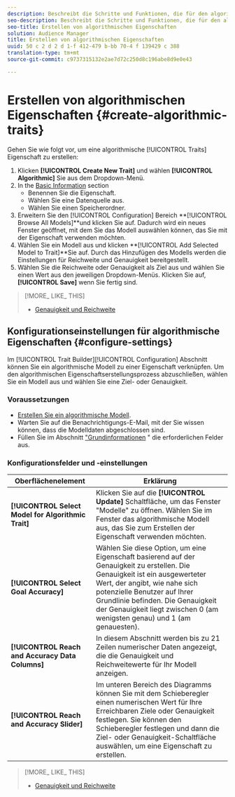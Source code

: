 ```yaml
---
description: Beschreibt die Schritte und Funktionen, die für den algorithmischen Eigenschaftserstellungsprozess eindeutig sind.
seo-description: Beschreibt die Schritte und Funktionen, die für den algorithmischen Eigenschaftserstellungsprozess eindeutig sind.
seo-title: Erstellen von algorithmischen Eigenschaften
solution: Audience Manager
title: Erstellen von algorithmischen Eigenschaften
uuid: 50 c 2 d 2 d 1-f 412-479 b-bb 70-4 f 139429 c 388
translation-type: tm+mt
source-git-commit: c9737315132e2ae7d72c250d8c196abe8d9e0e43

---
```



# Erstellen von algorithmischen Eigenschaften {#create-algorithmic-traits}

<!-- t_algo_trait_build.xml -->

Gehen Sie wie folgt vor, um eine algorithmische [!UICONTROL Traits] Eigenschaft zu erstellen:

1. Klicken **[!UICONTROL Create New Trait]** und wählen **[!UICONTROL Algorithmic]** Sie aus dem Dropdown-Menü.
1. In the [Basic Information](../../features/traits/create-onboarded-rule-based-traits.md) section
   * Benennen Sie die Eigenschaft.
   * Wählen Sie eine Datenquelle aus.
   * Wählen Sie einen Speicherordner.
1. Erweitern Sie den [!UICONTROL Configuration] Bereich **[!UICONTROL Browse All Models]**und klicken Sie auf.
Dadurch wird ein neues Fenster geöffnet, mit dem Sie das Modell auswählen können, das Sie mit der Eigenschaft verwenden möchten.
1. Wählen Sie ein Modell aus und klicken **[!UICONTROL Add Selected Model to Trait]**Sie auf.
Durch das Hinzufügen des Modells werden die Einstellungen für Reichweite und Genauigkeit bereitgestellt.
1. Wählen Sie die Reichweite oder Genauigkeit als Ziel aus und wählen Sie einen Wert aus den jeweiligen Dropdown-Menüs. Klicken Sie auf, **[!UICONTROL Save]** wenn Sie fertig sind.

>[!MORE_ LIKE_ THIS]
>
>* [Genauigkeit und Reichweite](../../features/traits/trait-accuracy-reach.md)


## Konfigurationseinstellungen für algorithmische Eigenschaften {#configure-settings}

Im [!UICONTROL Trait Builder][!UICONTROL Configuration] Abschnitt können Sie ein algorithmische Modell zu einer Eigenschaft verknüpfen. Um den algorithmischen Eigenschaftserstellungsprozess abzuschließen, wählen Sie ein Modell aus und wählen Sie eine Ziel- oder Genauigkeit.

### Voraussetzungen

<!-- r_algo_trait_config_section.xml -->

* [Erstellen Sie ein algorithmische Modell](../../features/algorithmic-models/create-model.md#build-model).
* Warten Sie auf die Benachrichtigungs-E-Mail, mit der Sie wissen können, dass die Modelldaten abgeschlossen sind.
* Füllen Sie im Abschnitt [&quot;Grundinformationen](../../features/traits/create-onboarded-rule-based-traits.md) &quot; die erforderlichen Felder aus.

### Konfigurationsfelder und -einstellungen

| Oberflächenelement | Erklärung |
|---|---|
| **[!UICONTROL Select Model for Algorithmic Trait]** | Klicken Sie auf die **[!UICONTROL Update]** Schaltfläche, um das Fenster &quot;Modelle&quot; zu öffnen. Wählen Sie im Fenster das algorithmische Modell aus, das Sie zum Erstellen der Eigenschaft verwenden möchten. |
| **[!UICONTROL Select Goal Accuracy]** | Wählen Sie diese Option, um eine Eigenschaft basierend auf der Genauigkeit zu erstellen. Die Genauigkeit ist ein ausgewerteter Wert, der angibt, wie nahe sich potenzielle Benutzer auf Ihrer Grundlinie befinden. Die Genauigkeit der Genauigkeit liegt zwischen 0 (am wenigsten genau) und 1 (am genauesten). |
| **[!UICONTROL Reach and Accuracy Data Columns]** | In diesem Abschnitt werden bis zu 21 Zeilen numerischer Daten angezeigt, die die Genauigkeit und Reichweitewerte für Ihr Modell anzeigen. |
| **[!UICONTROL Reach and Accuracy Slider]** | Im unteren Bereich des Diagramms können Sie mit dem Schieberegler einen numerischen Wert für Ihre Erreichbaren Ziele oder Genauigkeit festlegen. Sie können den Schieberegler festlegen und dann die Ziel- oder Genauigkeit-Schaltfläche auswählen, um eine Eigenschaft zu erstellen. |

>[!MORE_ LIKE_ THIS]
>
>* [Genauigkeit und Reichweite](../../features/traits/trait-accuracy-reach.md)